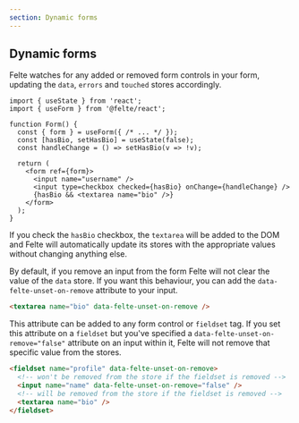 ```yaml
---
section: Dynamic forms
---
```


## Dynamic forms

Felte watches for any added or removed form controls in your form, updating the `data`, `errors` and `touched` stores accordingly.

```tsx
import { useState } from 'react';
import { useForm } from '@felte/react';

function Form() {
  const { form } = useForm({ /* ... */ });
  const [hasBio, setHasBio] = useState(false);
  const handleChange = () => setHasBio(v => !v);

  return (
    <form ref={form}>
      <input name="username" />
      <input type=checkbox checked={hasBio} onChange={handleChange} />
      {hasBio && <textarea name="bio" />}
    </form>
  );
}
```

If you check the `hasBio` checkbox, the `textarea` will be added to the DOM and Felte will automatically update its stores with the appropriate values without changing anything else.

By default, if you remove an input from the form Felte will not clear the value of the `data` store. If you want this behaviour, you can add the `data-felte-unset-on-remove` attribute to your input.

```html
<textarea name="bio" data-felte-unset-on-remove />
```

This attribute can be added to any form control or `fieldset` tag. If you set this attribute on a `fieldset` but you've specified a `data-felte-unset-on-remove="false"` attribute on an input within it, Felte will not remove that specific value from the stores.

```html
<fieldset name="profile" data-felte-unset-on-remove>
  <!-- won't be removed from the store if the fieldset is removed -->
  <input name="name" data-felte-unset-on-remove="false" />
  <!-- will be removed from the store if the fieldset is removed -->
  <textarea name="bio" />
</fieldset>
```
